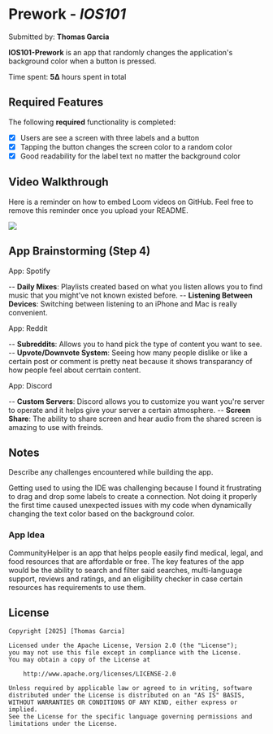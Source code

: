 # Prework - *IOS101*

Submitted by: **Thomas Garcia**

**IOS101-Prework** is an app that randomly changes the application's background color when a button is pressed. 

Time spent: **5∆** hours spent in total

## Required Features

The following **required** functionality is completed:

- [x] Users are see a screen with three labels and a button
- [x] Tapping the button changes the screen color to a random color
- [x] Good readability for the label text no matter the background color

## Video Walkthrough

Here is a reminder on how to embed Loom videos on GitHub. Feel free to remove this reminder once you upload your README. 

<a href="https://www.loom.com/share/e37cacc45b1c4c3d8385036849b17dc7">
</a>
<a href="https://www.loom.com/share/e37cacc45b1c4c3d8385036849b17dc7">
    <img style="max-width:300px;" src="https://cdn.loom.com/sessions/thumbnails/e37cacc45b1c4c3d8385036849b17dc7-4499159443abf8d9-full-play.gif">
</a>

## App Brainstorming (Step 4)

App: Spotify

-- **Daily Mixes**: Playlists created based on what you listen allows you to find music that you might've not known existed before.
-- **Listening Between Devices**: Switching between listening to an iPhone and Mac is really convenient.

App: Reddit 

-- **Subreddits**: Allows you to hand pick the type of content you want to see.
-- **Upvote/Downvote System**: Seeing how many people dislike or like a certain post or comment is pretty neat because it shows transparancy of how people feel about cerrtain content.

App: Discord

-- **Custom Servers**: Discord allows you to customize you want you're server to operate and it helps give your server a certain atmosphere.
-- **Screen Share**: The ability to share screen and hear audio from the shared screen is amazing to use with freinds.

## Notes

Describe any challenges encountered while building the app.

Getting used to using the IDE was challenging because I found it frustrating to drag and drop some labels to create a connection. Not doing it properly the first time caused unexpected issues with my code when dynamically changing the text color based on the background color.

### App Idea

CommunityHelper is an app that helps people easily find medical, legal, and food resources that are affordable or free. The key features of the app would be the ability to search and filter said searches, multi-language support, reviews and ratings, and an eligibility checker in case certain resources has requirements to use them.

## License

    Copyright [2025] [Thomas Garcia]

    Licensed under the Apache License, Version 2.0 (the "License");
    you may not use this file except in compliance with the License.
    You may obtain a copy of the License at

        http://www.apache.org/licenses/LICENSE-2.0

    Unless required by applicable law or agreed to in writing, software
    distributed under the License is distributed on an "AS IS" BASIS,
    WITHOUT WARRANTIES OR CONDITIONS OF ANY KIND, either express or implied.
    See the License for the specific language governing permissions and
    limitations under the License.
